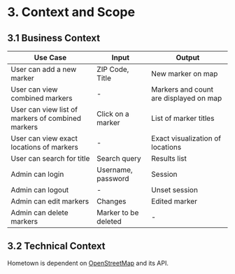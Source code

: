 # 3. Context and Scope

## 3.1 Business Context

| Use Case                                          | Input                | Output                                 |
| ------------------------------------------------- | -------------------- | -------------------------------------- |
| User can add a new marker                         | ZIP Code, Title      | New marker on map                      |
| User can view combined markers                    | -                    | Markers and count are displayed on map |
| User can view list of markers of combined markers | Click on a marker    | List of marker titles                  |
| User can view exact locations of markers          | -                    | Exact visualization of locations       |
| User can search for title                         | Search query         | Results list                           |
| Admin can login                                   | Username, password   | Session                                |
| Admin can logout                                  | -                    | Unset session                          |
| Admin can edit markers                            | Changes              | Edited marker                          |
| Admin can delete markers                          | Marker to be deleted | -                                      |

## 3.2 Technical Context

Hometown is dependent on [OpenStreetMap](https://www.openstreetmap.org) and its API.

